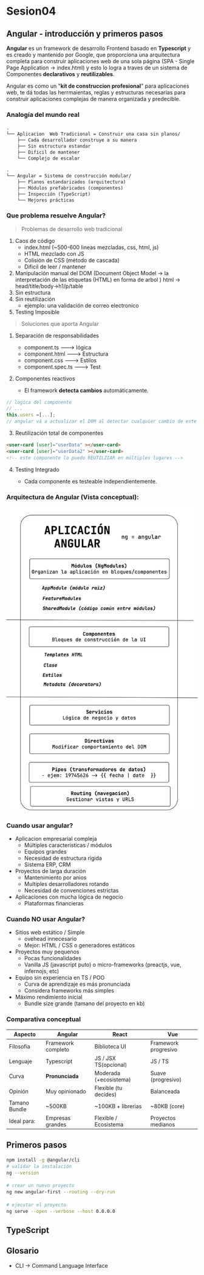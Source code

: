 # Sesion04

## Angular - introducción y primeros pasos

**Angular** es un framework de desarrollo Frontend basado en **Typescript** y es creado y mantenido por Google, que proporciona una arquitectura completa para construir aplicaciones web de una sola página (SPA - Single Page Application -> index.html) y esto lo logra a traves de un sistema de Componentes **declarativos** y **reutilizables**.

Angular es como un "**kit de construccion profesional**" para aplicaciones web, te dá todas las herrmaientas, reglas y estructuras necesarias para construir aplicaciones complejas de manera organizada y predecible.

### Analogía del mundo real

```plain
.
└── Aplicacion  Web Tradicional = Construir una casa sin planos/
    ├── Cada desarrollador construye a su manera
    ├── Sin estructura estandar
    ├── Dificil de mantener
    └── Complejo de escalar
```

```plain
.
└── Angular = Sistema de construcción modular/
    ├── Planos estandarizados (arquitectura)
    ├── Módulos prefabricados (componentes)
    ├── Inspección (TypeScript)
    └── Mejores prácticas
```

### Que problema resuelve Angular?

> Problemas de desarrollo web tradicional

1. Caos de código
   - index.html (~500-600 lineas mezcladas, css, html, js)
   - HTML mezclado con JS
   - Colisión de CSS (método de cascada)
   - Dificil de leer / mantener
2. Manipulación manual del DOM (Document Object Model -> la interpretación de las etiquetas (HTML) en forma de arbol )
  html -> head/title/body->h1/p/table
3. Sin estructura
4. Sin reutilización
   - ejemplo: una validación de correo electronico
5. Testing Imposible

> Soluciones que aporta Angular

1. Separación de responsabilidades
   - component.ts --->   lógica
   - component.html ---> Estructura
   - component.css ---> Estilos
   - component.spec.ts ---> Test

2. Componentes reactivos
   - El framework **detecta cambios** automáticamente.

```ts
// logica del componente
// ...
this.users =[...];
// angular vá a actualizar el DOM al detectar cualquier cambio de este atributo
```

3. Reutilización total de componentes

```html
<user-card [user]="userData" ></user-card>
<user-card [user]="userData2" ></user-card>
<!-- este componente lo puedo REUTILZIAR en múltiples lugares -->
```

4. Testing Integrado

   - Cada componente es testeable independientemente.

### Arquitectura de Angular (Vista conceptual):

![alt text](image.png)

### Cuando usar angular?

- Aplicacion empresarial compleja
  - Múltiples características / módulos
  - Equipos grandes
  - Necesidad de estructura rígida
  - Sistema ERP, CRM
- Proyectos de larga duración
  - Mantenimiento por anios
  - Multiples desarrolladores rotando
  - Necesidad de convenciones estrictas
- Aplicaciones con mucha lógica de negocio
  - Plataformas financieras

### Cuando NO usar Angular?

- Sitios web estático / Simple
  - ovehead innecesario
  - Mejor: HTML / CSS o generadores estáticos
- Proyectos muy pequenos
  - Pocas funcionalidades
  - Vanilla JS (javascript puto) o micro-frameworks (preactjs, vue, infernojs, etc)
- Equipo sin experiencia en TS / POO
  - Curva de aprendizaje es más pronunciada
  - Considera frameworks más simples
- Máximo rendimiento inicial
  - Bundle size grande (tamano del proyecto en kb)

### Comparativa conceptual

| **Aspecto**   | **Angular**        | **React**              | **Vue**              |
| ------------- | ------------------ | ---------------------- | -------------------- |
| Filosofia     | Framework completo | Biblioteca UI          | Framework progresivo |
| Lenguaje      | Typescript         | JS / JSX TS(opcional)  | JS / TS              |
| Curva         | **Pronunciada**    | Moderada (+ecosistema) | Suave (progresivo)   |
| Opinión       | Muy opinionado     | Flexible (tu decides)  | Balanceada           |
| Tamano Bundle | ~500KB             | ~100KB + librerias     | ~80KB (core)         |
| Ideal para:   | Empresas grandes   | Flexible / Ecosistema  | Proyectos medianos   |

## Primeros pasos

```bash
npm install -g @angular/cli
# validar la instalación
ng --version

# crear un nuevo proyecto
ng new angular-first --routing --dry-run

# ejecutar el proyecto
ng serve --open --verbose --host 0.0.0.0
```

## TypeScript



## Glosario

- CLI -> Command Language Interface
